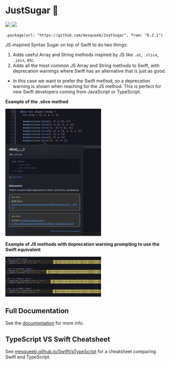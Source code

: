 # JustSugar 🍰

[![](https://img.shields.io/endpoint?url=https%3A%2F%2Fswiftpackageindex.com%2Fapi%2Fpackages%2Fmesqueeb%2FJustSugar%2Fbadge%3Ftype%3Dswift-versions)](https://swiftpackageindex.com/mesqueeb/JustSugar)
[![](https://img.shields.io/endpoint?url=https%3A%2F%2Fswiftpackageindex.com%2Fapi%2Fpackages%2Fmesqueeb%2FJustSugar%2Fbadge%3Ftype%3Dplatforms)](https://swiftpackageindex.com/mesqueeb/JustSugar)

```
.package(url: "https://github.com/mesqueeb/JustSugar", from: "0.2.1")
```

JS-inspired Syntax Sugar on top of Swift to do two things:
1. Adds useful Array and String methods inspired by JS like `.at`, `.slice`, `.join`, etc.
2. Adds all the most common JS Array and String methods to Swift, with deprecation warnings where Swift has an alternative that is just as good.
  - In this case we want to prefer the Swift method, so a deprecation warning is shown when reaching for the JS method. This is perfect for new Swift developers coming from JavaScript or TypeScript.

**Example of the .slice method**

<img width="300" alt="example of the slice method" src="docs/public/eg-shorthands.png" />

**Example of JS methods with deprecation warning prompting to use the Swift equivalent**

<img width="300" alt="example of JS methods with deprecation warning" src="docs/public/eg-deprecations.png" />

## Full Documentation

See the [documentation](https://swiftpackageindex.com/mesqueeb/justsugar/documentation/justsugar/swift) for more info.

## TypeScript VS Swift Cheatsheet

See [mesqueeb.github.io/SwiftVsTypeScript](https://mesqueeb.github.io/SwiftVsTypeScript/) for a cheatsheet comparing Swift and TypeScript.
